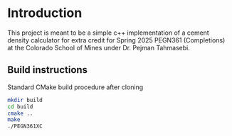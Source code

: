 # Introduction

This project is meant to be a simple c++ implementation of a cement density calculator for extra credit for Spring 2025 PEGN361 (Completions) at the Colorado School of Mines under Dr. Pejman Tahmasebi.

## Build instructions

Standard CMake build procedure after cloning

```sh
mkdir build
cd build
cmake ..
make
./PEGN361XC
```
